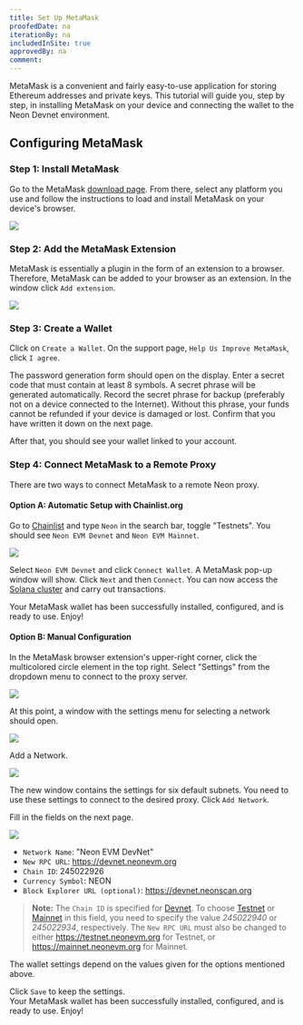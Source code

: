 ```yaml
---
title: Set Up MetaMask
proofedDate: na
iterationBy: na
includedInSite: true
approvedBy: na
comment: 
---
```


MetaMask is a convenient and fairly easy-to-use application for storing Ethereum addresses and private keys. This tutorial will guide you, step by step, in installing MetaMask on your device and connecting the wallet to the Neon Devnet environment.  

## Configuring MetaMask

### Step 1: Install MetaMask
Go to the MetaMask [download page](https://metamask.io/download.html). From there, select any platform you use and follow the instructions to load and install MetaMask on your device's browser.  

<div className='neon-img-box-600' style={{textAlign: 'center', width: 400, display: 'block', margin: 'auto'}}>

![](./img/metamask-1.png)

</div>

### Step 2: Add the MetaMask Extension
MetaMask is essentially a plugin in the form of an extension to a browser. Therefore, MetaMask can be added to your browser as an extension. In the window click `Add extension`.  

<div className='neon-img-width-300' style={{textAlign: 'center', width: 400, display: 'block', margin: 'auto'}}>

![](./img/metamask-2.png)

</div>

### Step 3: Create a Wallet
Click on `Create a Wallet`. On the support page, `Help Us Improve MetaMask`, click `I agree`.

The password generation form should open on the display. Enter a secret code that must contain at least 8 symbols. A secret phrase will be generated automatically. Record the secret phrase for backup (preferably not on a device connected to the Internet). Without this phrase, your funds cannot be refunded if your device is damaged or lost. Confirm that you have written it down on the next page.  

After that, you should see your wallet linked to your account.

### Step 4: Connect MetaMask to a Remote Proxy
There are two ways to connect MetaMask to a remote Neon proxy.

#### Option A: Automatic Setup with Chainlist.org
Go to [Chainlist](https://chainlist.org/) and type `Neon` in the search bar, toggle "Testnets". You should see `Neon EVM Devnet` and `Neon EVM Mainnet`.  

![](../developing/img/chainlist_neon.png)

Select `Neon EVM Devnet` and click `Connect Wallet`. A MetaMask pop-up window will show. Click `Next` and then `Connect`. You can now access the [Solana cluster](https://docs.solana.com/clusters) and carry out transactions.

Your MetaMask wallet has been successfully installed, configured, and is ready to use. Enjoy!

#### Option B: Manual Configuration
In the MetaMask browser extension's upper-right corner, click the multicolored circle element in the top right. Select "Settings" from the dropdown menu to connect to the proxy server.  

<div className='neon-img-box-600' style={{textAlign: 'center', width: 300, display: 'block', margin: 'auto'}}>

![](./img/metamask-3.png)

</div>

At this point, a window with the settings menu for selecting a network should open.  

<div className='neon-img-box-600' style={{textAlign: 'center', width: 300, display: 'block', margin: 'auto'}}>

![](img/metamask-4.png)

</div>

Add a Network.  

<div className='neon-img-box-600' style={{textAlign: 'center', width: 300, display: 'block', margin: 'auto'}}>

![](img/metamask-5.png)

</div>

The new window contains the settings for six default subnets. You need to use these settings to connect to the desired proxy. Click `Add Network`.  

Fill in the fields on the next page.

<div className='neon-img-box-300' style={{textAlign: 'center', width: 300, display: 'block', margin: 'auto'}}>

![](img/metamask-6.png)

</div>

* `Network Name`: "Neon EVM DevNet"
* `New RPC URL`: https://devnet.neonevm.org
* `Chain ID`: 245022926
* `Currency Symbol`: NEON
* `Block Explorer URL (optional)`: https://devnet.neonscan.org

> **Note:** The `Chain ID` is specified for [Devnet](https://docs.solana.com/clusters#devnet). To choose [Testnet](https://docs.solana.com/clusters#testnet) or [Mainnet](https://docs.solana.com/clusters#mainnet-beta) in this field, you need to specify the value *245022940* or *245022934*, respectively. The `New RPC URL` must also be changed to either https://testnet.neonevm.org for Testnet, or https://mainnet.neonevm.org for Mainnet.

The wallet settings depend on the values given for the options mentioned above.

Click `Save` to keep the settings.  
Your MetaMask wallet has been successfully installed, configured, and is ready to use. Enjoy!
